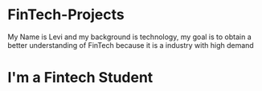 # FinTech-Projects
My Name is Levi and my background is technology, my goal is to obtain a better understanding of FinTech because it is a industry with high demand
<h1>I'm a Fintech Student</h1>
